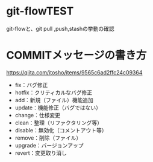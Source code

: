 # git-flowTEST
git-flowと、git pull ,push,stashの挙動の確認

# COMMITメッセージの書き方
https://qiita.com/itosho/items/9565c6ad2ffc24c09364
- fix：バグ修正
- hotfix：クリティカルなバグ修正
- add：新規（ファイル）機能追加
- update：機能修正（バグではない）
- change：仕様変更
- clean：整理（リファクタリング等）
- disable：無効化（コメントアウト等）
- remove：削除（ファイル）
- upgrade：バージョンアップ
- revert：変更取り消し
